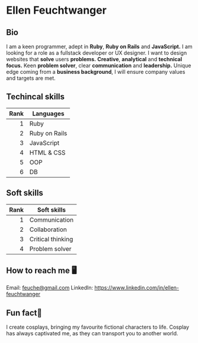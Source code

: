 # Ellen Feuchtwanger

## Bio
I am a keen programmer, adept in **Ruby**, **Ruby on Rails** and **JavaScript.**
I am looking for a role as a fullstack developer or UX designer.
I want to design websites that **solve** users **problems.**
**Creative**, **analytical** and **technical focus.**
Keen **problem solver**, clear **communication** and **leadership.**
Unique edge coming from a **business background**, I will ensure company values and targets are met.

## Techincal skills
| Rank | Languages     |
|-----:|---------------|
|     1| Ruby          |
|     2| Ruby on Rails |
|     3| JavaScript    |
|     4| HTML & CSS    |
|     5| OOP           |
|     6| DB            |

## Soft skills
| Rank | Soft skills       |
|-----:|-------------------|
|     1| Communication     |
|     2| Collaboration     |
|     3| Critical thinking |
|     4| Problem solver    |

## How to reach me 🖥️
Email: feuche@gmail.com
LinkedIn: https://www.linkedin.com/in/ellen-feuchtwanger

## Fun fact🎨
I create cosplays, bringing my favourite fictional characters to life. Cosplay has always captivated me, as they can transport you to another world.


